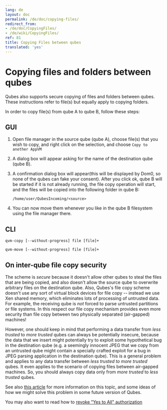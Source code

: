 ```yaml
---
lang: de
layout: doc
permalink: /de/doc/copying-files/
redirect_from:
- /de/doc/CopyingFiles/
- /de/wiki/CopyingFiles/
ref: 81
title: Copying Files between qubes
translated: 'yes'
---
```


Copying files and folders between qubes
=============================

Qubes also supports secure copying of files and folders between qubes.
These instructions refer to file(s) but equally apply to copying folders.

In order to copy file(s) from qube A to qube B, follow these steps:

GUI
---

1. Open file manager in the source qube (qube A), choose file(s) that you wish to copy, and right click on the selection, and choose `Copy to another AppVM`

2. A dialog box will appear asking for the name of the destination qube (qube B). 

3. A confirmation dialog box will appear(this will be displayed by Dom0, so none of the qubes can fake your consent). After you click ok, qube B will be started if it is not already running, the file copy operation will start, and the files will be copied into the following folder in qube B:

   `/home/user/QubesIncoming/<source>`

4. You can now move them whenever you like in the qube B filesystem using the file manager there.


CLI
---

```
qvm-copy [--without-progress] file [file]+
```

```
qvm-move [--without-progress] file [file]+
```


On inter-qube file copy security
----------------------------------

The scheme is *secure* because it doesn't allow other qubes to steal the files that are being copied, and also doesn't allow the source qube to overwrite arbitrary files on the destination qube. Also, Qubes's file copy scheme doesn't use any sort of virtual block devices for file copy -- instead we use Xen shared memory, which eliminates lots of processing of untrusted data. For example, the receiving qube is *not* forced to parse untrusted partitions or file systems. In this respect our file copy mechanism provides even more security than file copy between two physically separated (air-gapped) machines!

However, one should keep in mind that performing a data transfer from *less trusted* to *more trusted* qubes can always be potentially insecure, because the data that we insert might potentially try to exploit some hypothetical bug in the destination qube (e.g. a seemingly innocent JPEG that we copy from an untrusted qube might contain a specially crafted exploit for a bug in JPEG parsing application in the destination qube). This is a general problem and applies to any data transfer between *less trusted to more trusted* qubes. It even applies to the scenario of copying files between air-gapped machines. So, you should always copy data only from *more trusted* to *less trusted* qubes.

See also [this article](https://blog.invisiblethings.org/2011/03/13/partitioning-my-digital-life-into.html) for more information on this topic, and some ideas of how we might solve this problem in some future version of Qubes.

You may also want to read how to [revoke "Yes to All" authorization](/de/doc/qrexec3/#revoking-yes-to-all-authorization)